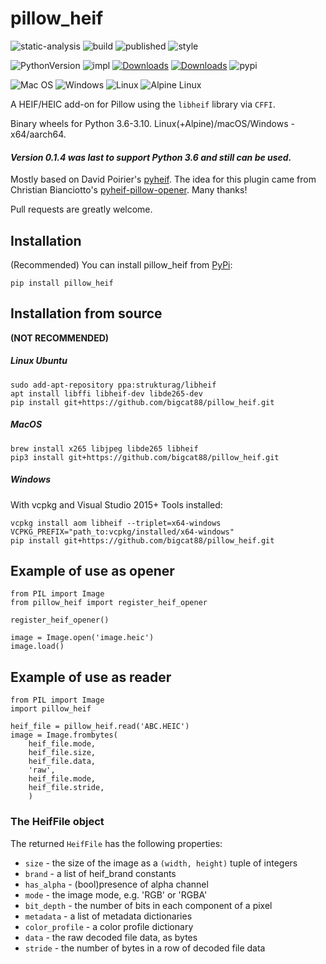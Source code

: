 # pillow_heif

![static-analysis](https://github.com/bigcat88/pillow_heif/actions/workflows/static-analysis.yml/badge.svg)
![build](https://github.com/bigcat88/pillow_heif/actions/workflows/create-release-draft.yml/badge.svg)
![published](https://github.com/bigcat88/pillow_heif/actions/workflows/publish-pypi.yaml/badge.svg)
![style](https://img.shields.io/badge/code%20style-black-000000.svg)

![PythonVersion](https://img.shields.io/badge/python-3.7%20%7C%203.8%20%7C%203.9%20%7C%203.10-blue)
![impl](https://img.shields.io/pypi/implementation/pillow_heif)
[![Downloads](https://static.pepy.tech/personalized-badge/pillow-heif?period=total&units=international_system&left_color=grey&right_color=orange&left_text=Downloads)](https://pepy.tech/project/pillow-heif)
[![Downloads](https://static.pepy.tech/personalized-badge/pillow-heif?period=month&units=international_system&left_color=grey&right_color=orange&left_text=Downloads/Month)](https://pepy.tech/project/pillow-heif)
![pypi](https://img.shields.io/pypi/v/pillow_heif.svg)

![Mac OS](https://img.shields.io/badge/mac%20os-FCC624?style=for-the-badge&logoColor=white)
![Windows](https://img.shields.io/badge/Windows-0078D6?style=for-the-badge&logo=windows&logoColor=white)
![Linux](https://img.shields.io/badge/Linux-FCC624?style=for-the-badge&logo=linux&logoColor=black)
![Alpine Linux](https://img.shields.io/badge/Alpine_Linux-0078D6.svg?style=for-the-badge&logo=alpine-linux&logoColor=white)

A HEIF/HEIC add-on for Pillow using the `libheif` library via `CFFI`.

Binary wheels for Python 3.6-3.10. Linux(+Alpine)/macOS/Windows - x64/aarch64.

#### **_Version 0.1.4 was last to support Python 3.6 and still can be used._**

Mostly based on David Poirier's [pyheif](https://github.com/carsales/pyheif).
The idea for this plugin came from Christian Bianciotto's [pyheif-pillow-opener](https://github.com/ciotto/pyheif-pillow-opener).
Many thanks!

Pull requests are greatly welcome.

## Installation
(Recommended) You can install pillow_heif from [PyPi](https://pypi.org/project/pillow-heif/):

```pip install pillow_heif```


## Installation from source
**(NOT RECOMMENDED)**

##### Linux Ubuntu
```
sudo add-apt-repository ppa:strukturag/libheif
apt install libffi libheif-dev libde265-dev
pip install git+https://github.com/bigcat88/pillow_heif.git
```

##### MacOS
```
brew install x265 libjpeg libde265 libheif
pip3 install git+https://github.com/bigcat88/pillow_heif.git
```

##### Windows
With vcpkg and Visual Studio 2015+ Tools installed:
```
vcpkg install aom libheif --triplet=x64-windows
VCPKG_PREFIX="path_to:vcpkg/installed/x64-windows"
pip install git+https://github.com/bigcat88/pillow_heif.git
```

## Example of use as opener
```
from PIL import Image
from pillow_heif import register_heif_opener

register_heif_opener()

image = Image.open('image.heic')
image.load()
```

## Example of use as reader

```
from PIL import Image
import pillow_heif

heif_file = pillow_heif.read('ABC.HEIC')
image = Image.frombytes(
    heif_file.mode,
    heif_file.size,
    heif_file.data,
    'raw',
    heif_file.mode,
    heif_file.stride,
    )
```

### The HeifFile object

The returned `HeifFile` has the following properties:

* `size` - the size of the image as a `(width, height)` tuple of integers
* `brand` - a list of heif_brand constants
* `has_alpha`  - (bool)presence of alpha channel
* `mode` - the image mode, e.g. 'RGB' or 'RGBA'
* `bit_depth` - the number of bits in each component of a pixel
* `metadata` - a list of metadata dictionaries
* `color_profile` - a color profile dictionary
* `data` - the raw decoded file data, as bytes
* `stride` - the number of bytes in a row of decoded file data
